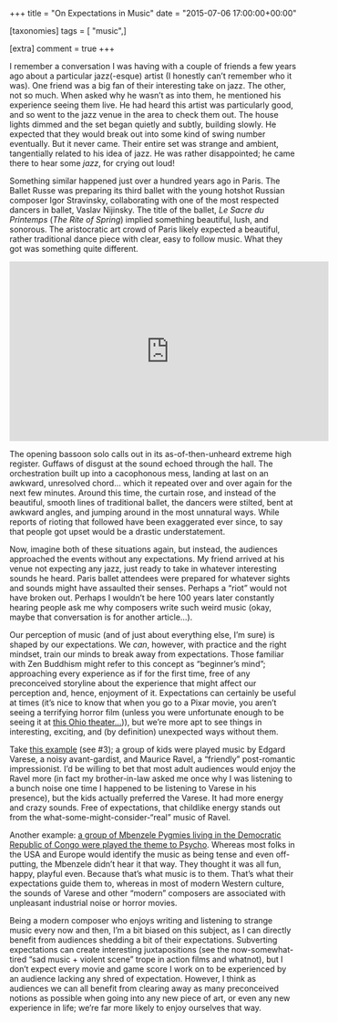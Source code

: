 +++
title = "On Expectations in Music"
date = "2015-07-06 17:00:00+00:00"

[taxonomies]
tags = [ "music",]

[extra]
comment = true
+++
<p>I remember a conversation I was having with a couple of friends a few years ago about a particular jazz(-esque) artist (I honestly can’t remember who it was). One friend was a big fan of their interesting take on jazz. The other, not so much. When asked why he wasn’t as into them, he mentioned his experience seeing them live.<!-- more --> He had heard this artist was particularly good, and so went to the jazz venue in the area to check them out. The house lights dimmed and the set began quietly and subtly, building slowly. He expected that they would break out into some kind of swing number eventually. But it never came. Their entire set was strange and ambient, tangentially related to his idea of jazz. He was rather disappointed; he came there to hear some <em>jazz</em>, for crying out loud!</p>

<p>Something similar happened just over a hundred years ago in Paris. The Ballet Russe was preparing its third ballet with the young hotshot Russian composer Igor Stravinsky, collaborating with one of the most respected dancers in ballet, Vaslav Nijinsky. The title of the ballet, <em>Le Sacre du Printemps</em> (<em>The Rite of Spring</em>) implied something beautiful, lush, and sonorous. The aristocratic art crowd of Paris likely expected a beautiful, rather traditional dance piece with clear, easy to follow music. What they got was something quite different.</p>

<iframe width="560" height="315" src="https://www.youtube.com/embed/BryIQ9QpXwI" frameborder="0" allowfullscreen=""></iframe>

<p>The opening bassoon solo calls out in its as-of-then-unheard extreme high register. Guffaws of disgust at the sound echoed through the hall. The orchestration built up into a cacophonous mess, landing at last on an awkward, unresolved chord… which it repeated over and over again for the next few minutes. Around this time, the curtain rose, and instead of the beautiful, smooth lines of traditional ballet, the dancers were stilted, bent at awkward angles, and jumping around in the most unnatural ways. While reports of rioting that followed have been exaggerated ever since, to say that people got upset would be a drastic understatement.</p>

<p>Now, imagine both of these situations again, but instead, the audiences approached the events without any expectations. My friend arrived at his venue not expecting any jazz, just ready to take in whatever interesting sounds he heard. Paris ballet attendees were prepared for whatever sights and sounds might have assaulted their senses. Perhaps a “riot” would not have broken out. Perhaps I wouldn’t be here 100 years later constantly hearing people ask me why composers write such weird music (okay, maybe that conversation is for another article…).</p>

<p>Our perception of music (and of just about everything else, I’m sure) is shaped by our expectations. We <em>can</em>, however, with practice and the right mindset, train our minds to break away from expectations. Those familiar with Zen Buddhism might refer to this concept as “beginner’s mind”; approaching every experience as if for the first time, free of any preconceived storyline about the experience that might affect our perception and, hence, enjoyment of it. Expectations can certainly be useful at times (it’s nice to know that when you go to a Pixar movie, you aren’t seeing a terrifying horror film (unless you were unfortunate enough to be seeing it at <a href="http://www.cinemablend.com/new/Whoops-Ohio-Theater-Accidentally-Shows-Insidious-3-Instead-Inside-Out-72244.html">this Ohio theater…</a>)), but we’re more apt to see things in interesting, exciting, and (by definition) unexpected ways without them.</p>

<p>Take <a href="http://www.theguardian.com/music/2012/apr/26/five-myths-contemporary-classical-music">this example</a> (see #3); a group of kids were played music by Edgard Varese, a noisy avant-gardist, and Maurice Ravel, a “friendly” post-romantic impressionist. I’d be willing to bet that most adult audiences would enjoy the Ravel more (in fact my brother-in-law asked me once why I was listening to a bunch noise one time I happened to be listening to Varese in his presence), but the kids actually preferred the Varese. It had more energy and crazy sounds. Free of expectations, that childlike energy stands out from the what-some-might-consider-“real” music of Ravel.</p>

<p>Another example: <a href="http://www.npr.org/sections/goatsandsoda/2015/01/09/375418410/why-pygmies-arent-scared-by-the-psycho-theme">a group of Mbenzele Pygmies living in the Democratic Republic of Congo were played the theme to Psycho</a>. Whereas most folks in the USA and Europe would identify the music as being tense and even off-putting, the Mbenzele didn’t hear it that way. They thought it was all fun, happy, playful even. Because that’s what music is to them. That’s what their expectations guide them to, whereas in most of modern Western culture, the sounds of Varese and other “modern” composers are associated with unpleasant industrial noise or horror movies.</p>

<p>Being a modern composer who enjoys writing and listening to strange music every now and then, I’m a bit biased on this subject, as I can directly benefit from audiences shedding a bit of their expectations. Subverting expectations can create interesting juxtapositions (see the now-somewhat-tired “sad music + violent scene” trope in action films and whatnot), but I don’t expect every movie and game score I work on to be experienced by an audience lacking any shred of expectation. However, I think as audiences we can all benefit from clearing away as many preconceived notions as possible when going into any new piece of art, or even any new experience in life; we’re far more likely to enjoy ourselves that way.</p>
